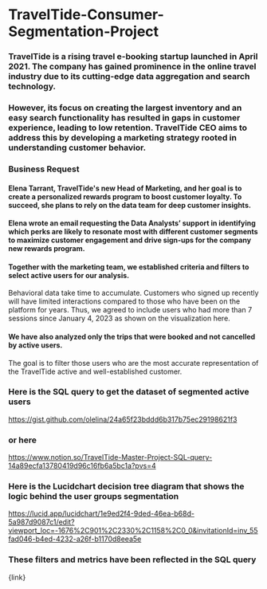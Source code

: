 # TravelTide-Consumer-Segmentation-Project

### TravelTide is a rising travel e-booking startup launched in April 2021. The company has gained prominence in the online travel industry due to its cutting-edge data aggregation and search technology.
 ### However, its focus on creating the largest inventory and an easy search functionality has resulted in gaps in customer experience, leading to low retention. TravelTide CEO aims to address this by developing a marketing strategy rooted in understanding customer behavior.

### Business Request

#### Elena Tarrant, TravelTide's new Head of Marketing, and her goal is to create a personalized rewards program to boost customer loyalty. To succeed, she plans to rely on the data team for deep customer insights.

#### Elena wrote an email requesting the Data Analysts’ support in identifying which perks are likely to resonate most with different customer segments to maximize customer engagement and drive sign-ups for the company new rewards program.

#### Together with the marketing team, we established criteria and filters to select active users for our analysis. 
Behavioral data take time to accumulate. Customers who signed up recently will have limited interactions compared to those who have been on the platform for years. Thus, we agreed to include users who had more than 7 sessions since January 4, 2023 as shown on the visualization here.

#### We have also analyzed only the trips that were booked and not cancelled by active users. 
The goal is to filter those users who are the most accurate representation of the TravelTide active and well-established customer.

### Here is the SQL query to get the dataset of segmented active users

https://gist.github.com/olelina/24a65f23bddd6b317b75ec29198621f3

### or here

https://www.notion.so/TravelTide-Master-Project-SQL-query-14a89ecfa13780419d96c16fb6a5bc1a?pvs=4

### Here is the Lucidchart decision tree diagram that shows the logic behind the user groups segmentation

https://lucid.app/lucidchart/1e9ed2f4-9ded-46ea-b68d-5a987d9087c1/edit?viewport_loc=-1676%2C901%2C2330%2C1158%2C0_0&invitationId=inv_55fad046-b4ed-4232-a26f-b1170d8eea5e

### These filters and metrics have been reflected in the SQL query
{link}

